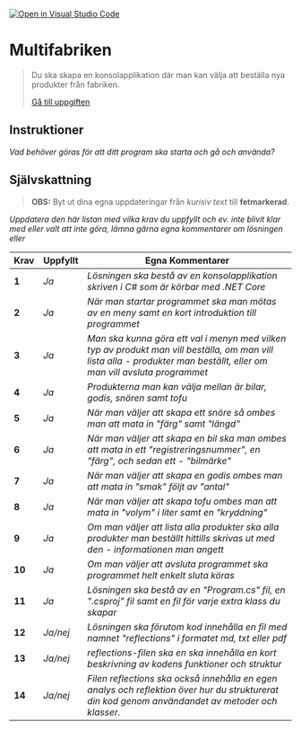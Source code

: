 [![Open in Visual Studio Code](https://classroom.github.com/assets/open-in-vscode-f059dc9a6f8d3a56e377f745f24479a46679e63a5d9fe6f495e02850cd0d8118.svg)](https://classroom.github.com/online_ide?assignment_repo_id=6312085&assignment_repo_type=AssignmentRepo)
# Multifabriken

>Du ska skapa en konsolapplikation där man kan välja att beställa nya produkter från fabriken.
>
>[Gå till uppgiften](https://ju.instructure.com/courses/5951/assignments/22265)

## Instruktioner

*Vad behöver göras för att ditt program ska starta och gå och använda?*

## Självskattning
>**OBS:** Byt ut dina egna uppdateringar från *kurisiv text* till **fetmarkerad**.

*Uppdatera den här listan med vilka krav du uppfyllt och ev. inte blivit klar med eller valt att inte göra, lämna gärna egna kommentarer om lösningen eller*


 |Krav|Uppfyllt|Egna Kommentarer|
 |---|---|---|
|**1**  |*Ja*| *Lösningen ska bestå av en konsolapplikation skriven i C# som är körbar med .NET Core*|
|**2**  |*Ja*| *När man startar programmet ska man mötas av en meny samt en kort introduktion till programmet*|
|**3**  |*Ja*| *Man ska kunna göra ett val i menyn med vilken typ av produkt man vill beställa, om man vill lista alla  - produkter man beställt, eller om man vill avsluta programmet*|
|**4**  |*Ja*| *Produkterna man kan välja mellan är bilar, godis, snören samt tofu*|
|**5**  |*Ja*| *När man väljer att skapa ett snöre så ombes man att mata in "färg" samt "längd"*|
|**6**  |*Ja*| *När man väljer att skapa en bil ska man ombes att mata in ett "registreringsnummer", en "färg", och sedan ett  - "bilmärke"*|
|**7**  |*Ja*| *När man väljer att skapa en godis ombes man att mata in "smak" följt av "antal"*|
|**8**  |*Ja*| *När man väljer att skapa tofu ombes man att mata in "volym" i liter samt en "kryddning"*|
|**9**  |*Ja*| *Om man väljer att lista alla produkter ska alla produkter man beställt hittills skrivas ut med den  - informationen man angett*|
|**10** |*Ja*| *Om man väljer att avsluta programmet ska programmet helt enkelt sluta köras*|
|**11** |*Ja*| *Lösningen ska bestå av en "Program.cs" fil, en ".csproj" fil samt en fil för varje extra klass du skapar*|
|**12** |*Ja/nej*| *Lösningen ska förutom kod innehålla en fil med namnet "reflections" i formatet md, txt eller pdf*|
|**13** |*Ja/nej*| *reflections-filen ska en ska innehålla en kort beskrivning av kodens funktioner och struktur*|
|**14** |*Ja/nej*| *Filen reflections ska också innehålla en egen analys och reflektion över hur du strukturerat din kod genom användandet av metoder och klasser.*|